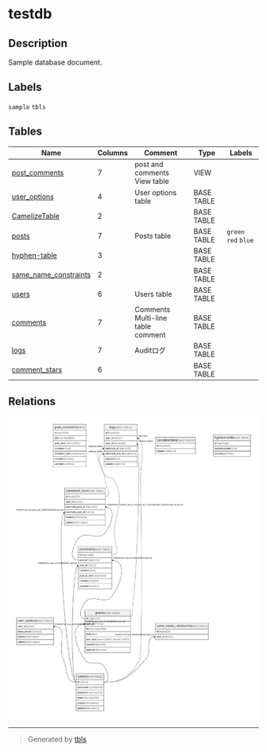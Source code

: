 # testdb

## Description

Sample database document.

## Labels

`sample` `tbls`

## Tables

| Name | Columns | Comment | Type | Labels |
| ---- | ------- | ------- | ---- | ------ |
| [post_comments](post_comments.md) | 7 | post and comments View table | VIEW |  |
| [user_options](user_options.md) | 4 | User options table | BASE TABLE |  |
| [CamelizeTable](CamelizeTable.md) | 2 |  | BASE TABLE |  |
| [posts](posts.md) | 7 | Posts table | BASE TABLE | `green` `red` `blue` |
| [hyphen-table](hyphen-table.md) | 3 |  | BASE TABLE |  |
| [same_name_constraints](same_name_constraints.md) | 2 |  | BASE TABLE |  |
| [users](users.md) | 6 | Users table | BASE TABLE |  |
| [comments](comments.md) | 7 | Comments<br>Multi-line<br>table<br>comment | BASE TABLE |  |
| [logs](logs.md) | 7 | Auditログ | BASE TABLE |  |
| [comment_stars](comment_stars.md) | 6 |  | BASE TABLE |  |

## Relations

![er](schema.svg)

---

> Generated by [tbls](https://github.com/k1LoW/tbls)
